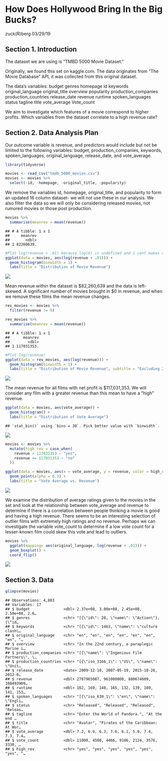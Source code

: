 How Does Hollywood Bring In the Big Bucks?
================
zuck(R)berg
03/29/19

## Section 1. Introduction

The dataset we are using is “TMBD 5000 Movie Dataset.”

Originally, we found this set on kaggle.com. The data originates from
“The Movie Database” API, it was collected from this original dataset.

The data’s variables: budget genres homepage id keywords
original\_language original\_title overview popularity
production\_companies production\_countries release\_date revenue
runtime spoken\_languages status tagline title vote\_average Vote\_count

We aim to investigate which features of a movie correspond to higher
profits. Which variables from the dataset correlate to a high revenue
rate?

## Section 2. Data Analysis Plan

Our outcome variable is revenue, and predictors would include but not be
limited to the following variables: budget, production\_companies,
keywords, spoken\_languages, original\_language, release\_date, and
vote\_average.

``` r
library(tidyverse)

movies <- read_csv("tmdb_5000_movies.csv")
movies <- movies %>%
  select(-id, -homepage, -original_title, -popularity)
```

We remove the variables id, homepage, original\_title, and popularity to
form an updated 16 column dataset- we will not use these in our
analysis. We also filter the data so we will only be considering
released movies, not rumored movies or those post production.

``` r
movies %>%
  summarise(meanrev = mean(revenue))
```

    ## # A tibble: 1 x 1
    ##     meanrev
    ##       <dbl>
    ## 1 82260639.

``` r
#Plot log(revenue + .01) because log(0) is undefined and 1 cent makes a negligible difference
ggplot(data = movies, aes(log(revenue + .01))) +
  geom_histogram(binwidth = 1) +
  labs(title = "Distribution of Movie Revenue")
```

![](proposal_files/figure-gfm/revenue-distribution-1.png)<!-- -->

Mean revenue within the dataset is $82,260,639 and the data is
left-skewed. A significant number of movies brought in $0 in revenue,
and when we remove these films the mean revenue changes.

``` r
rev_movies <- movies %>%
  filter(revenue != 0)

rev_movies %>%
  summarise(meanrev = mean(revenue))
```

    ## # A tibble: 1 x 1
    ##      meanrev
    ##        <dbl>
    ## 1 117031353.

``` r
#Plot log(revenue)
ggplot(data = rev_movies, aes(log(revenue))) +
  geom_histogram(binwidth = 1) +
  labs(title = "Distribution of Movie Revenue", subtitle = "Excluding Zero-Revenue Productions")
```

![](proposal_files/figure-gfm/zero-revenue-distribution-1.png)<!-- -->

The mean revenue for all films with net profit is $117,031,353. We will
consider any film with a greater revenue than this mean to have a “high”
revenue.

``` r
ggplot(data = movies, aes(vote_average)) +
  geom_histogram() +
  labs(title = "Distribution of Vote Average")
```

    ## `stat_bin()` using `bins = 30`. Pick better value with `binwidth`.

![](proposal_files/figure-gfm/distribution-votes-1.png)<!-- -->

``` r
movies <- movies %>%
  mutate(high_rev = case_when(
    revenue > 117031353 ~ "yes",
    revenue <= 117031353 ~ "no"
  ))

ggplot(data = movies, aes(x = vote_average, y = revenue, color = high_rev)) +
  geom_point(alpha = 0.3) +
  labs(title = "Vote Average vs. Revenue")
```

![](proposal_files/figure-gfm/distribution-votes-2.png)<!-- -->

We examine the distribution of average ratings given to the movies in
the set and look at the relationship between vote\_average and revenue
to determine if there is a correlation between people thinking a movie
is good and having a high revenue. There seems to be an interesting
selection of outlier films with extremely high ratings and no revenue.
Perhaps we can investigate the variable vote\_count to determine if a
low vote count for a lesser-known film could skew this vote and lead to
outliers.

``` r
movies %>%
  ggplot(mapping= aes(original_language, log(revenue + .01))) +
  geom_boxplot() +
  coord_flip()
```

![](proposal_files/figure-gfm/graph-1.png)<!-- -->

## Section 3. Data

``` r
glimpse(movies)
```

    ## Observations: 4,803
    ## Variables: 17
    ## $ budget               <dbl> 2.37e+08, 3.00e+08, 2.45e+08, 2.50e+08, 2.6…
    ## $ genres               <chr> "[{\"id\": 28, \"name\": \"Action\"}, {\"id…
    ## $ keywords             <chr> "[{\"id\": 1463, \"name\": \"culture clash\…
    ## $ original_language    <chr> "en", "en", "en", "en", "en", "en", "en", "…
    ## $ overview             <chr> "In the 22nd century, a paraplegic Marine i…
    ## $ production_companies <chr> "[{\"name\": \"Ingenious Film Partners\", \…
    ## $ production_countries <chr> "[{\"iso_3166_1\": \"US\", \"name\": \"Unit…
    ## $ release_date         <date> 2009-12-10, 2007-05-19, 2015-10-26, 2012-0…
    ## $ revenue              <dbl> 2787965087, 961000000, 880674609, 108493909…
    ## $ runtime              <dbl> 162, 169, 148, 165, 132, 139, 100, 141, 153…
    ## $ spoken_languages     <chr> "[{\"iso_639_1\": \"en\", \"name\": \"Engli…
    ## $ status               <chr> "Released", "Released", "Released", "Releas…
    ## $ tagline              <chr> "Enter the World of Pandora.", "At the end …
    ## $ title                <chr> "Avatar", "Pirates of the Caribbean: At Wor…
    ## $ vote_average         <dbl> 7.2, 6.9, 6.3, 7.6, 6.1, 5.9, 7.4, 7.3, 7.4…
    ## $ vote_count           <dbl> 11800, 4500, 4466, 9106, 2124, 3576, 3330, …
    ## $ high_rev             <chr> "yes", "yes", "yes", "yes", "yes", "yes", "…
